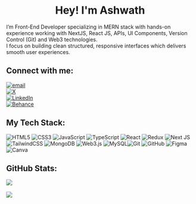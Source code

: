 <h1 align="center">Hey! I'm Ashwath</h1>

I’m Front-End Developer specializing in MERN stack with hands-on experience working with NextJS, React JS, APIs, UI Components, Version Control (Git) and Web3 technologies.<br>I focus on building clean structured, responsive interfaces which delivers smooth user experiences.


## Connect with me:

[![email](https://img.shields.io/badge/Email-D14836?logo=gmail&logoColor=white)](mailto:ashwathsubramani1832@gmail.com) </br>
[![X](https://img.shields.io/badge/X-black.svg?logo=X&logoColor=white)](https://x.com/ashwthsubramani) </br> 
[![LinkedIn](https://img.shields.io/badge/LinkedIn-%230077B5.svg?logo=linkedin&logoColor=white)](https://linkedin.com/in/ashwathsubramani) </br>
[![Behance](https://img.shields.io/badge/Behance-1769ff?logo=behance&logoColor=white)](https://behance.net/AshwathSubramani) 


## My Tech Stack:
![HTML5](https://img.shields.io/badge/html5-%23E34F26.svg?style=for-the-badge&logo=html5&logoColor=white) ![CSS3](https://img.shields.io/badge/css3-%231572B6.svg?style=for-the-badge&logo=css3&logoColor=white) ![JavaScript](https://img.shields.io/badge/javascript-%23323330.svg?style=for-the-badge&logo=javascript&logoColor=%23F7DF1E) ![TypeScript](https://img.shields.io/badge/typescript-%23007ACC.svg?style=for-the-badge&logo=typescript&logoColor=white) ![React](https://img.shields.io/badge/react-%2320232a.svg?style=for-the-badge&logo=react&logoColor=%2361DAFB) ![Redux](https://img.shields.io/badge/redux-%23593d88.svg?style=for-the-badge&logo=redux&logoColor=white) ![Next JS](https://img.shields.io/badge/Next-black?style=for-the-badge&logo=next.js&logoColor=white) ![TailwindCSS](https://img.shields.io/badge/tailwindcss-%2338B2AC.svg?style=for-the-badge&logo=tailwind-css&logoColor=white) ![MongoDB](https://img.shields.io/badge/MongoDB-%234ea94b.svg?style=for-the-badge&logo=mongodb&logoColor=white) ![Web3.js](https://img.shields.io/badge/web3.js-F16822?style=for-the-badge&logo=web3.js&logoColor=white) ![MySQL](https://img.shields.io/badge/mysql-4479A1.svg?style=for-the-badge&logo=mysql&logoColor=white)![Git](https://img.shields.io/badge/git-%23F05033.svg?style=for-the-badge&logo=git&logoColor=white) ![GitHub](https://img.shields.io/badge/github-%23121011.svg?style=for-the-badge&logo=github&logoColor=white) ![Figma](https://img.shields.io/badge/figma-%23F24E1E.svg?style=for-the-badge&logo=figma&logoColor=white) ![Canva](https://img.shields.io/badge/Canva-%2300C4CC.svg?style=for-the-badge&logo=Canva&logoColor=white) 

## GitHub Stats:
![](https://github-readme-stats.vercel.app/api?username=ashwthsubramani&theme=dark&hide_border=false&include_all_commits=false&count_private=false)
<br/>
<br/>
![](https://nirzak-streak-stats.vercel.app/?user=ashwthsubramani&theme=dark&hide_border=false)<br/>


